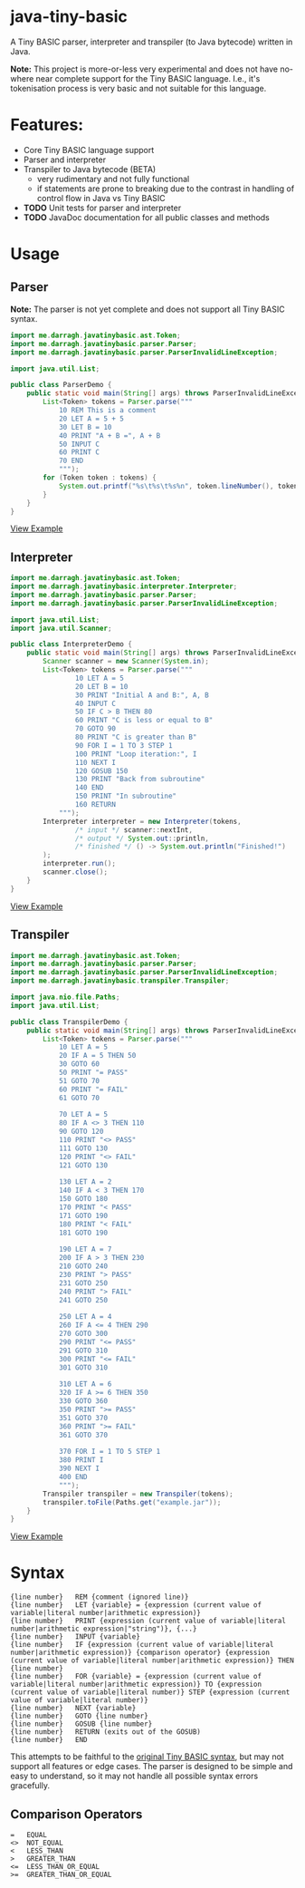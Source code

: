 # java-tiny-basic

A Tiny BASIC parser, interpreter and transpiler (to Java bytecode) written in Java.

**Note:** This project is more-or-less very experimental and does not have no-where near complete support for the Tiny BASIC language. I.e., it's tokenisation process is very basic and not suitable for this language.

# Features:

- Core Tiny BASIC language support
- Parser and interpreter
- Transpiler to Java bytecode (BETA)
  - very rudimentary and not fully functional
  - if statements are prone to breaking due to the contrast in handling of control flow in Java vs Tiny BASIC
- **TODO** Unit tests for parser and interpreter
- **TODO** JavaDoc documentation for all public classes and methods

# Usage

## Parser

**Note:** The parser is not yet complete and does not support all Tiny BASIC syntax.  

```java
import me.darragh.javatinybasic.ast.Token;
import me.darragh.javatinybasic.parser.Parser;
import me.darragh.javatinybasic.parser.ParserInvalidLineException;

import java.util.List;

public class ParserDemo {
    public static void main(String[] args) throws ParserInvalidLineException {
        List<Token> tokens = Parser.parse("""
            10 REM This is a comment
            20 LET A = 5 + 5
            30 LET B = 10
            40 PRINT "A + B =", A + B
            50 INPUT C
            60 PRINT C
            70 END
            """);
        for (Token token : tokens) {
            System.out.printf("%s\t%s\t%s%n", token.lineNumber(), token.statement(), token.expression());
        }
    }
}
```

[View Example](Example/src/test/java/ParserDemo.java)

## Interpreter

```java
import me.darragh.javatinybasic.ast.Token;
import me.darragh.javatinybasic.interpreter.Interpreter;
import me.darragh.javatinybasic.parser.Parser;
import me.darragh.javatinybasic.parser.ParserInvalidLineException;

import java.util.List;
import java.util.Scanner;

public class InterpreterDemo {
    public static void main(String[] args) throws ParserInvalidLineException {
        Scanner scanner = new Scanner(System.in);
        List<Token> tokens = Parser.parse("""
                10 LET A = 5
                20 LET B = 10
                30 PRINT "Initial A and B:", A, B
                40 INPUT C
                50 IF C > B THEN 80
                60 PRINT "C is less or equal to B"
                70 GOTO 90
                80 PRINT "C is greater than B"
                90 FOR I = 1 TO 3 STEP 1
                100 PRINT "Loop iteration:", I
                110 NEXT I
                120 GOSUB 150
                130 PRINT "Back from subroutine"
                140 END
                150 PRINT "In subroutine"
                160 RETURN
            """);
        Interpreter interpreter = new Interpreter(tokens,
                /* input */ scanner::nextInt,
                /* output */ System.out::println,
                /* finished */ () -> System.out.println("Finished!")
        );
        interpreter.run();
        scanner.close();
    }
}
```

[View Example](Example/src/test/java/InterpreterDemo.java)

## Transpiler

```java
import me.darragh.javatinybasic.ast.Token;
import me.darragh.javatinybasic.parser.Parser;
import me.darragh.javatinybasic.parser.ParserInvalidLineException;
import me.darragh.javatinybasic.transpiler.Transpiler;

import java.nio.file.Paths;
import java.util.List;

public class TranspilerDemo {
    public static void main(String[] args) throws ParserInvalidLineException {
        List<Token> tokens = Parser.parse("""
            10 LET A = 5
            20 IF A = 5 THEN 50
            30 GOTO 60
            50 PRINT "= PASS"
            51 GOTO 70
            60 PRINT "= FAIL"
            61 GOTO 70
            
            70 LET A = 5
            80 IF A <> 3 THEN 110
            90 GOTO 120
            110 PRINT "<> PASS"
            111 GOTO 130
            120 PRINT "<> FAIL"
            121 GOTO 130
            
            130 LET A = 2
            140 IF A < 3 THEN 170
            150 GOTO 180
            170 PRINT "< PASS"
            171 GOTO 190
            180 PRINT "< FAIL"
            181 GOTO 190
            
            190 LET A = 7
            200 IF A > 3 THEN 230
            210 GOTO 240
            230 PRINT "> PASS"
            231 GOTO 250
            240 PRINT "> FAIL"
            241 GOTO 250
            
            250 LET A = 4
            260 IF A <= 4 THEN 290
            270 GOTO 300
            290 PRINT "<= PASS"
            291 GOTO 310
            300 PRINT "<= FAIL"
            301 GOTO 310
            
            310 LET A = 6
            320 IF A >= 6 THEN 350
            330 GOTO 360
            350 PRINT ">= PASS"
            351 GOTO 370
            360 PRINT ">= FAIL"
            361 GOTO 370
            
            370 FOR I = 1 TO 5 STEP 1
            380 PRINT I
            390 NEXT I
            400 END
            """);
        Transpiler transpiler = new Transpiler(tokens);
        transpiler.toFile(Paths.get("example.jar"));
    }
}
```

[View Example](Example/src/test/java/TranspilerDemo.java)

# Syntax

```
{line number}   REM {comment (ignored line)}
{line number}   LET {variable} = {expression (current value of variable|literal number|arithmetic expression)}
{line number}   PRINT {expression (current value of variable|literal number|arithmetic expression|"string")}, {...}
{line number}   INPUT {variable}
{line number}   IF {expression (current value of variable|literal number|arithmetic expression)} {comparison operator} {expression (current value of variable|literal number|arithmetic expression)} THEN {line number}
{line number}   FOR {variable} = {expression (current value of variable|literal number|arithmetic expression)} TO {expression (current value of variable|literal number)} STEP {expression (current value of variable|literal number)}
{line number}   NEXT {variable}
{line number}   GOTO {line number}
{line number}   GOSUB {line number}
{line number}   RETURN (exits out of the GOSUB)
{line number}   END
```

This attempts to be faithful to the [original Tiny BASIC syntax](http://tinybasic.cyningstan.org.uk/page/12/tiny-basic-manual), but may not support all features or edge cases. The parser is designed to be simple and easy to understand, so it may not handle all possible syntax errors gracefully.

## Comparison Operators

```
=   EQUAL
<>  NOT_EQUAL
<   LESS_THAN
>   GREATER_THAN
<=  LESS_THAN_OR_EQUAL
>=  GREATER_THAN_OR_EQUAL
```
